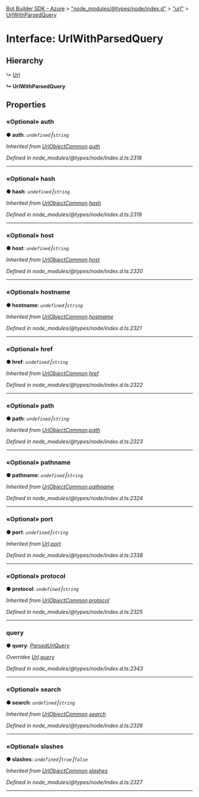 [Bot Builder SDK - Azure](../README.md) > ["node_modules/@types/node/index.d"](../modules/_node_modules__types_node_index_d_.md) > ["url"](../modules/_node_modules__types_node_index_d_._url_.md) > [UrlWithParsedQuery](../interfaces/_node_modules__types_node_index_d_._url_.urlwithparsedquery.md)



# Interface: UrlWithParsedQuery

## Hierarchy


↳  [Url](_node_modules__types_node_index_d_._url_.url-1.md)

**↳ UrlWithParsedQuery**








## Properties
<a id="auth"></a>

### «Optional» auth

**●  auth**:  *`undefined`⎮`string`* 

*Inherited from [UrlObjectCommon](_node_modules__types_node_index_d_._url_.urlobjectcommon.md).[auth](_node_modules__types_node_index_d_._url_.urlobjectcommon.md#auth)*

*Defined in node_modules/@types/node/index.d.ts:2318*





___

<a id="hash"></a>

### «Optional» hash

**●  hash**:  *`undefined`⎮`string`* 

*Inherited from [UrlObjectCommon](_node_modules__types_node_index_d_._url_.urlobjectcommon.md).[hash](_node_modules__types_node_index_d_._url_.urlobjectcommon.md#hash)*

*Defined in node_modules/@types/node/index.d.ts:2319*





___

<a id="host"></a>

### «Optional» host

**●  host**:  *`undefined`⎮`string`* 

*Inherited from [UrlObjectCommon](_node_modules__types_node_index_d_._url_.urlobjectcommon.md).[host](_node_modules__types_node_index_d_._url_.urlobjectcommon.md#host)*

*Defined in node_modules/@types/node/index.d.ts:2320*





___

<a id="hostname"></a>

### «Optional» hostname

**●  hostname**:  *`undefined`⎮`string`* 

*Inherited from [UrlObjectCommon](_node_modules__types_node_index_d_._url_.urlobjectcommon.md).[hostname](_node_modules__types_node_index_d_._url_.urlobjectcommon.md#hostname)*

*Defined in node_modules/@types/node/index.d.ts:2321*





___

<a id="href"></a>

### «Optional» href

**●  href**:  *`undefined`⎮`string`* 

*Inherited from [UrlObjectCommon](_node_modules__types_node_index_d_._url_.urlobjectcommon.md).[href](_node_modules__types_node_index_d_._url_.urlobjectcommon.md#href)*

*Defined in node_modules/@types/node/index.d.ts:2322*





___

<a id="path"></a>

### «Optional» path

**●  path**:  *`undefined`⎮`string`* 

*Inherited from [UrlObjectCommon](_node_modules__types_node_index_d_._url_.urlobjectcommon.md).[path](_node_modules__types_node_index_d_._url_.urlobjectcommon.md#path)*

*Defined in node_modules/@types/node/index.d.ts:2323*





___

<a id="pathname"></a>

### «Optional» pathname

**●  pathname**:  *`undefined`⎮`string`* 

*Inherited from [UrlObjectCommon](_node_modules__types_node_index_d_._url_.urlobjectcommon.md).[pathname](_node_modules__types_node_index_d_._url_.urlobjectcommon.md#pathname)*

*Defined in node_modules/@types/node/index.d.ts:2324*





___

<a id="port"></a>

### «Optional» port

**●  port**:  *`undefined`⎮`string`* 

*Inherited from [Url](_node_modules__types_node_index_d_._url_.url-1.md).[port](_node_modules__types_node_index_d_._url_.url-1.md#port)*

*Defined in node_modules/@types/node/index.d.ts:2338*





___

<a id="protocol"></a>

### «Optional» protocol

**●  protocol**:  *`undefined`⎮`string`* 

*Inherited from [UrlObjectCommon](_node_modules__types_node_index_d_._url_.urlobjectcommon.md).[protocol](_node_modules__types_node_index_d_._url_.urlobjectcommon.md#protocol)*

*Defined in node_modules/@types/node/index.d.ts:2325*





___

<a id="query"></a>

###  query

**●  query**:  *[ParsedUrlQuery](_node_modules__types_node_index_d_._querystring_.parsedurlquery.md)* 

*Overrides [Url](_node_modules__types_node_index_d_._url_.url-1.md).[query](_node_modules__types_node_index_d_._url_.url-1.md#query)*

*Defined in node_modules/@types/node/index.d.ts:2343*





___

<a id="search"></a>

### «Optional» search

**●  search**:  *`undefined`⎮`string`* 

*Inherited from [UrlObjectCommon](_node_modules__types_node_index_d_._url_.urlobjectcommon.md).[search](_node_modules__types_node_index_d_._url_.urlobjectcommon.md#search)*

*Defined in node_modules/@types/node/index.d.ts:2326*





___

<a id="slashes"></a>

### «Optional» slashes

**●  slashes**:  *`undefined`⎮`true`⎮`false`* 

*Inherited from [UrlObjectCommon](_node_modules__types_node_index_d_._url_.urlobjectcommon.md).[slashes](_node_modules__types_node_index_d_._url_.urlobjectcommon.md#slashes)*

*Defined in node_modules/@types/node/index.d.ts:2327*





___



